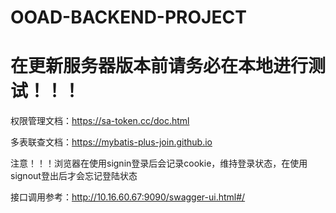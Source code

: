 # OOAD-BACKEND-PROJECT

# 在更新服务器版本前请务必在本地进行测试！！！

权限管理文档：https://sa-token.cc/doc.html

多表联查文档：https://mybatis-plus-join.github.io

注意！！！浏览器在使用signin登录后会记录cookie，维持登录状态，在使用signout登出后才会忘记登陆状态

接口调用参考：http://10.16.60.67:9090/swagger-ui.html#/
